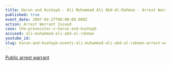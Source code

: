 ```yaml
---
title: Harun and Kushayb - Ali Muhammad Ali Abd-Al-Rahman - Arrest Warrant
published: true
event_date: 2007-04-27T00:00:00.000Z
action: Arrest Warrant Issued
case: the-prosecutor-v-harun-and-kushayb
accused: ali-muhammad-ali-abd-al-rahman
youtube_id:
slug: harun-and-kushayb-events-ali-muhammad-ali-abd-al-rahman-arrest-warrant
---
```



[Public arrest warrant](http://www.icc-cpi.int/iccdocs/doc/doc279813.pdf)